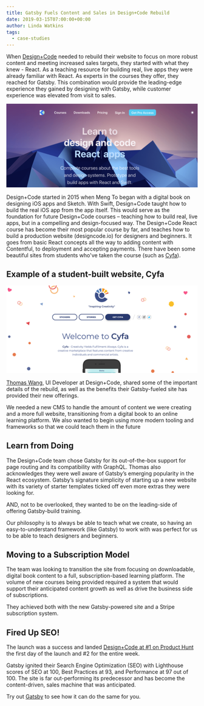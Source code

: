 ```yaml
---
title: Gatsby Fuels Content and Sales in Design+Code Rebuild
date: 2019-03-15T07:00:00+00:00
author: Linda Watkins
tags:
  - case-studies
---
```


When [Design+Code](https://designcode.io/) needed to rebuild their website to focus on more robust content and meeting increased sales targets, they started with what they knew - React. As a teaching resource for building real, live apps they were already familiar with React. As experts in the courses they offer, they reached for Gatsby. This combination would provide the leading-edge experience they gained by designing with Gatsby, while customer experience was elevated from visit to sales.

![](./images/dc-homepage.png)

Design+Code started in 2015 when Meng To began with a digital book on designing iOS apps and Sketch. With Swift, Design+Code taught how to build the real iOS app from the app itself. This would serve as the foundation for future Design+Code courses – teaching how to build real, live apps, but in a compelling and design-focused way. The Design+Code React course has become their most popular course by far, and teaches how to build a production website (designcode.io) for designers and beginners. It goes from basic React concepts all the way to adding content with Contentful, to deployment and accepting payments. There have been some beautiful sites from students who've taken the course (such as [Cyfa](https://cyfa.io/)).

## Example of a student-built website, Cyfa

![](./images/cyfa.png)

[Thomas Wang](https://twitter.com/ThomasWang "Twitter"), UI Developer at Design+Code, shared some of the important details of the rebuild, as well as the benefits their Gatsby-fueled site has provided their new offerings.

<Pullquote citation="Thomas Wang">
  We needed a new CMS to handle the amount of content we were creating and a
  more full website, transitioning from a digital book to an online learning
  platform. We also wanted to begin using more modern tooling and frameworks so
  that we could teach them in the future
</Pullquote>

## **Learn from Doing**

The Design+Code team chose Gatsby for its out-of-the-box support for page routing and its compatibility with GraphQL. Thomas also acknowledges they were well aware of Gatsby’s emerging popularity in the React ecosystem. Gatsby’s signature simplicity of starting up a new website with its variety of starter templates ticked off even more extras they were looking for.

AND, not to be overlooked, they wanted to be on the leading-side of offering Gatsby-build training.

<Pullquote citation="Thomas Wang">
  Our philosophy is to always be able to teach what we create, so having an
  easy-to-understand framework (like Gatsby) to work with was perfect for us to
  be able to teach designers and beginners.
</Pullquote>

## **Moving to a Subscription Model**

The team was looking to transition the site from focusing on downloadable, digital book content to a full, subscription-based learning platform. The volume of new courses being provided required a system that would support their anticipated content growth as well as drive the business side of subscriptions.

They achieved both with the new Gatsby-powered site and a Stripe subscription system.

## **Fired Up SEO!**

The launch was a success and landed [Design+Code at #1 on Product Hunt](https://www.producthunt.com/posts/design-code-3) the first day of the launch and #2 for the entire week.

Gatsby ignited their Search Engine Optimization (SEO) with Lighthouse scores of SEO at 100, Best Practices at 93, and Performance at 97 out of 100. The site is far out-performing its predecessor and has become the content-driven, sales machine that was anticipated.

Try out [Gatsby](/) to see how it can do the same for you.
